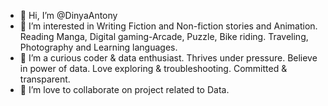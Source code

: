 - 👋 Hi, I’m @DinyaAntony
- 👀 I’m interested in Writing Fiction and Non-fiction stories and Animation. Reading Manga, Digital gaming-Arcade, Puzzle, Bike riding. Traveling, Photography and Learning languages.
- 🌱 I’m a curious coder & data enthusiast. Thrives under pressure. Believe in power of data. Love exploring & troubleshooting. Committed & transparent.
- 💞️ I’m love to collaborate on project related to Data.

<!---
DinyaAntony/DinyaAntony is a ✨ special ✨ repository because its `README.md` (this file) appears on your GitHub profile.
You can click the Preview link to take a look at your changes.
--->
